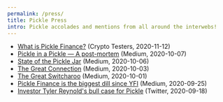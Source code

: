 ```yaml
---
permalink: /press/
title: Pickle Press
intro: Pickle accolades and mentions from all around the interwebs!
---
```




- [What is Pickle Finance?](https://cryptotesters.com/review/what-is-pickle-finance) (Crypto Testers, 2020-11-12)
- [Pickle in a Pickle — A post-mortem](https://medium.com/@picklefinance/pickle-in-a-pickle-a-post-mortem-741a3d516c89) (Medium, 2020-10-07)
- [State of the Pickle Jar](https://medium.com/the-pickle-press/state-of-the-pickle-jar-e50ea9dbc02f) (Medium, 2020-10-06)
- [The Great Connection](https://medium.com/@Scotty./the-great-connection-7a039b202c30) (Medium, 2020-10-03)
- [The Great Switcharoo](https://medium.com/@Scotty./the-great-switcharoo-a067a29afd74) (Medium, 2020-10-01)
- [Pickle Finance is the biggest dill since YFI](https://medium.com/@coinsweetmike/pickle-finance-is-the-biggest-dill-since-yfi-learn-why-8a76c828c1a4) (Medium, 2020-09-25)
- [Investor Tyler Reynold's bull case for Pickle](https://twitter.com/tbr90/status/1306763067523506176?s=21) (Twitter, 2020-09-18)

